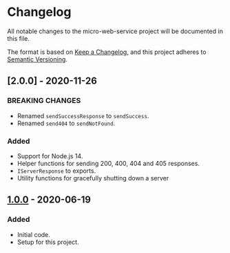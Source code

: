 # Changelog
All notable changes to the micro-web-service project will be documented in this file.

The format is based on [Keep a Changelog](https://keepachangelog.com/en/1.0.0/),
and this project adheres to [Semantic Versioning](https://semver.org/spec/v2.0.0.html).

<!--## [Unreleased]-->
## [2.0.0] - 2020-11-26
### BREAKING CHANGES
- Renamed `sendSuccessResponse` to `sendSuccess`.
- Renamed `send404` to `sendNotFound`.

### Added
- Support for Node.js 14.
- Helper functions for sending 200, 400, 404 and 405 responses.
- `IServerResponse` to exports.
- Utility functions for gracefully shutting down a server 

## [1.0.0] - 2020-06-19
### Added
- Initial code.
- Setup for this project.

[Unreleased]: https://github.com/Ionaru/micro-web-service/compare/1.0.0...HEAD
[1.0.0]: https://github.com/Ionaru/micro-web-service/compare/3b5e936...1.0.0
